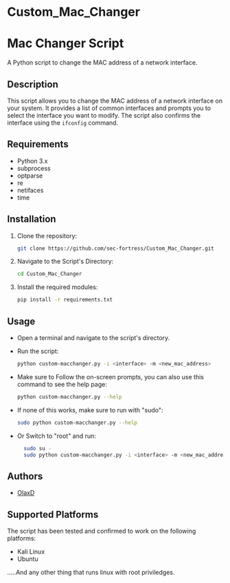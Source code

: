 # Custom_Mac_Changer

# Mac Changer Script

A Python script to change the MAC address of a network interface.

## Description

This script allows you to change the MAC address of a network interface on your system. It provides a list of common interfaces and prompts you to select the interface you want to modify. The script also confirms the interface using the `ifconfig` command.

## Requirements

- Python 3.x
- subprocess
- optparse
- re
- netifaces
- time

## Installation

1. Clone the repository:
   
   ```bash
   git clone https://github.com/sec-fortress/Custom_Mac_Changer.git

3. Navigate to the Script's Directory:
   
   ```bash
   cd Custom_Mac_Changer

4. Install the required modules:
   
   ```bash
   pip install -r requirements.txt

## Usage

- Open a terminal and navigate to the script's directory.
- Run the script:

  ```bash
  python custom-macchanger.py -i <interface> -m <new_mac_address>

- Make sure to Follow the on-screen prompts, you can also use this command to see the help page:

  ```bash
  python custom-macchanger.py --help

- If none of this works, make sure to run with "sudo":
  
  ```bash
  sudo python custom-macchanger.py --help
  
- Or Switch to "root" and run:
  
  ```bash
    sudo su -  
    sudo python custom-macchanger.py -i <interface> -m <new_mac_address>
  ```

## Authors

- [OlaxD](https://sec-fortress.github.io)

## Supported Platforms

The script has been tested and confirmed to work on the following platforms:

- Kali Linux
- Ubuntu

.....And any other thing that runs linux with root priviledges.


